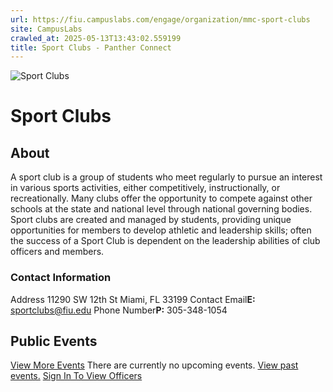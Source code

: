 ```yaml
---
url: https://fiu.campuslabs.com/engage/organization/mmc-sport-clubs
site: CampusLabs
crawled_at: 2025-05-13T13:43:02.559199
title: Sport Clubs - Panther Connect
---
```


![Sport Clubs](https://se-images.campuslabs.com/clink/images/a31873fb-194a-4d87-b4b6-6dec62da164daa5c759b-c54a-4631-81d4-725cb75cd270.png?preset=med-sq)
# Sport Clubs
## About
A sport club is a group of students who meet regularly to pursue an interest in various sports activities, either competitively, instructionally, or recreationally. Many clubs offer the opportunity to compete against other schools at the state and national level through national governing bodies. Sport clubs are created and managed by students, providing unique opportunities for members to develop athletic and leadership skills; often the success of a Sport Club is dependent on the leadership abilities of club officers and members.
###  Contact Information 
Address
11290 SW 12th St 
Miami,  FL 33199 
Contact Email**E:** sportclubs@fiu.edu 
Phone Number**P:** 305-348-1054 
[](https://dasa.fiu.edu/all-departments/wellness-recreation-centers/programs/join-a-sport/index.html)
## Public Events
[View More Events](https://fiu.campuslabs.com/engage/organization/mmc-sport-clubs/events)
There are currently no upcoming events. [View past events.](https://fiu.campuslabs.com/engage/organization/mmc-sport-clubs/events?showpastevents=true)
[Sign In To View Officers](https://fiu.campuslabs.com/engage/account/login?returnUrl=/engage/organization/mmc-sport-clubs)
